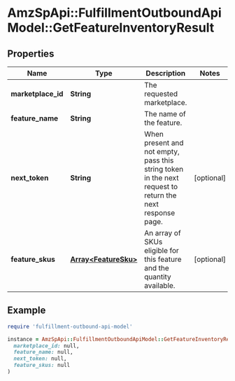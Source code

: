 # AmzSpApi::FulfillmentOutboundApiModel::GetFeatureInventoryResult

## Properties

| Name | Type | Description | Notes |
| ---- | ---- | ----------- | ----- |
| **marketplace_id** | **String** | The requested marketplace. |  |
| **feature_name** | **String** | The name of the feature. |  |
| **next_token** | **String** | When present and not empty, pass this string token in the next request to return the next response page. | [optional] |
| **feature_skus** | [**Array&lt;FeatureSku&gt;**](FeatureSku.md) | An array of SKUs eligible for this feature and the quantity available. | [optional] |

## Example

```ruby
require 'fulfillment-outbound-api-model'

instance = AmzSpApi::FulfillmentOutboundApiModel::GetFeatureInventoryResult.new(
  marketplace_id: null,
  feature_name: null,
  next_token: null,
  feature_skus: null
)
```

